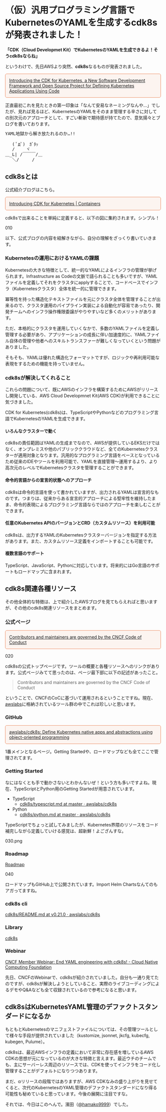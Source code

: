 # （仮）汎用プログラミング言語でKubernetesのYAMLを生成するcdk8sが発表されました！

<strong>「CDK（Cloud Developmet Kit）でKubernetesのYAMLを生成できるよ！そうcdk8sならね」
</strong>

というわけで、先日AWSより突然、<strong>cdk8s</strong>なるものが発表されました。

<p style="padding: 12px;border-color: #E97F50;border-width: 1px;border-style: solid;border-radius: 5px;background-color: rgba(233, 127, 80, 0.07);">
<a href="https://aws.amazon.com/jp/about-aws/whats-new/2020/05/introducing-the-cdk-for-kubernetes-a-new-software-development-framework-and-open-source-project-for-defining-kubernetes-applications-using-code/" target="_blank">Introducing the CDK for Kubernetes, a New Software Development Framework and Open Source Project for Defining Kubernetes Applications Using Code</a>
</p>

正直最初これを見たときの第一印象は「なんて安易なネーミングなんや…」でしたが、見れば見るほど、KubernetesのYAMLをそのまま管理する辛さに対しての別次元のアプローチとして、すごい斬新で期待感が持てたので、意気揚々とブログを書いております。

<pre style="line-height:120%;">
YAML地獄から解き放たれるのか…!!

　 ( ﾟдﾟ)　ｶﾞﾀｯ
　 /　　 ヾ
＿_L| /￣￣￣/＿
　 ＼/　　　/
</pre>


## cdk8sとは

公式紹介ブログはこちら。

<p style="padding: 12px;border-color: #E97F50;border-width: 1px;border-style: solid;border-radius: 5px;background-color: rgba(233, 127, 80, 0.07);">
<a href="https://aws.amazon.com/jp/blogs/containers/introducing-cdk-for-kubernetes/" target="_blank">Introducing CDK for Kubernetes | Containers</a>
</p>

cdk8sで出来ることを単純に定義すると、以下の図に集約されます。シンプル！

010


以下、公式ブログの内容を紐解きながら、自分の理解をざっくり書いていきます。


### Kubernetesの運用におけるYAMLの課題

Kubernetesの大きな特徴として、統一的なYAMLによるインフラの管理が挙げられます。Infrastructure as Codeの文脈で語られることも多いですが、YAMLファイルを定義してそれをクラスタにapplyすることで、コードベースでインフラ（Kubernetesクラスタ）全体を統一的に管理できます。

冪等性を持った構造化テキストファイルを元にクラスタ全体を管理することが出来るので、クラスタ運用のパイプライン実装による自動化が容易であったり、開発チームへのインフラ操作権限委譲がやりやすいなど多くのメリットがあります。

ただ、本格的にクラスタを運用していくなかで、多数のYAMLファイルを定義し管理する必要があり、アプリケーションの成長に伴い加速度的に、YAMLファイル自体の管理や他者へのスキルトランスファーが難しくなっていくという問題がありました。

そもそも、YAMLは優れた構造化フォーマットですが、ロジックや再利用可能な表現をするための機能を持っていません。

### cdk8sが解決してくれること

これらの問題について、既にAWSのインフラを構築するためにAWSがリリースし開発している、AWS Cloud Developmnet Kit(AWS CDK)が利用できることに気づきました。

CDK for Kubernetes(cdk8s)は、TypeScriptやPythonなどのプログラミング言語でKubernetesのYAMLを生成できます。

#### いろんなクラスターで動く

cdk8sの責任範囲はYAMLの生成までなので、AWSが提供しているEKSだけではなく、オンプレミスや他のパブリッククラウドなど、全てのKubernetesクラスターが適用対象となります。汎用的なプログラミング言語をベースとなっているため従来のIDEやツールを利用可能で、YAMLを直接管理〜運用するより、より高次元のレベルでKubernetesクラスタを管理することができます。

#### 命令的言語からの宣言的状態へのアプローチ

cdk8sは命令的言語を使って書かれていますが、出力されるYAMLは宣言的なものです。つまりは、従来からある宣言的アプローチによる堅牢性を維持したまま、命令的表現によるプログラミング言語ならではのアプローチを楽しむことができます。

#### 任意のKubernetes APIのバージョンとCRD（カスタムリソース）を利用可能

cdk8sは、出力するYAMLのKubernetesクラスターバージョンを指定する方法があります。また、カスタムリソース定義をインポートすることも可能です。

#### 複数言語のサポート

TypeScript、JavaScript、Pythonに対応しています。将来的にはGo言語のサポートもロードマップに含まれます。


## cdk8s関連各種リソース

その他全体的な特徴は、上で紹介したAWSブログを見てもらえればと思いますが、その他のcdk8s関連リソースをまとめます。

### 公式ページ

<p style="padding: 12px;border-color: #E97F50;border-width: 1px;border-style: solid;border-radius: 5px;background-color: rgba(233, 127, 80, 0.07);">
<a href="https://cdk8s.io/" target="_blank">Contributors and maintainers are governed by the CNCF Code of Conduct</a>
</p>

020

cdk8sの公式トップページです。ツールの概要と各種リソースへのリンクがあります。公式ページみてて思ったのは、ページ最下部に以下の記述があったこと。

<blockquote>Contributors and maintainers are governed by the CNCF Code of Conduct</blockquote>

ということで、CNCFのCoCに基づいて運用されるということですね。現在、[awslabs](https://github.com/awslabs)に格納されているツール群の中でこれは珍しいと思います。

### GitHub

<p style="padding: 12px;border-color: #E97F50;border-width: 1px;border-style: solid;border-radius: 5px;background-color: rgba(233, 127, 80, 0.07);">
<a href="https://github.com/awslabs/cdk8s" target="_blank">awslabs/cdk8s: Define Kubernetes native apps and abstractions using object-oriented programming</a>
</p>

1番メインとなるページ。Getting Startedや、ロードマップなども全てここで管理されてます。

### Getting Started

なにはなくとも手で動かさないとわかんないぜ！という方も多いですよね。現在、TypeScriptとPython用のGetting Startedが用意されています。

- TypeScript
  - <a href="https://github.com/awslabs/cdk8s/blob/master/docs/getting-started/typescript.md" target="_blank">cdk8s/typescript.md at master · awslabs/cdk8s</a>
- Python
  - <a href="https://github.com/awslabs/cdk8s/blob/master/docs/getting-started/python.md" target="_blank">cdk8s/python.md at master · awslabs/cdk8s</a>

TypeScriptでちょっと試してみましたが、Kubernetes界隈のリソースをコード補完しながら定義していける感覚は、超新鮮！よござんすな。

030.png

### Roadmap

<a href="https://github.com/awslabs/cdk8s/projects/1" target="_blank">Roadmap</a>


040

ロードマップもGitHub上で公開されています。Import Helm Chartsなんてのもアガってますね。


### cdk8s cli

<a href="https://github.com/awslabs/cdk8s/blob/v0.21.0/packages/cdk8s-cli/README.md" target="_blank">cdk8s/README.md at v0.21.0 · awslabs/cdk8s</a>

### Library

<a href="https://awscdk.io/packages/cdk8s@0.21.0#/" target="_blank">cdk8s</a>

### Webinar

<a href="https://www.cncf.io/webinars/end-yaml-engineering-with-cdk8s/" target="_blank">CNCF Member Webinar: End YAML engineering with cdk8s! - Cloud Native Computing Foundation</a>

先日、CNCFのWebinarで、cdk8sが紹介されていました。自分も一通り見てたのですが、cdk8sが解決しようとしていること、実際のライブコーディングによるデモやQ&Aなども全て収録されているので参考になると思います。


## cdk8sはKubernetesYAML管理のデファクトスタンダードになるか

もともとKubernetesのマニフェストファイルについては、その管理ツールとして様々な手段が提供されていました（kustomize, jsonnet, jkcfg, kubecfg, kubegen, Pulume）。

cdk8sは、最近AWSインフラの定義において非常に存在感を増しているAWS CDKの思想が元になっているのが大きな特徴と言えます。最近ウチのチームでも、主にサーバーレス周辺のリソースでは、CDKを使ってインフラをコード化し管理することがデフォルトになりつつあります。

まだ、αリリースの段階ではありますが、AWS CDKなみの盛り上がりを見せてくると、次代のKubernetesのYAML管理のデファクトスタンダードになり得る可能性も秘めていると思っています。今後の展開に注目ですな。

それでは、今日はこのへんで。濱田（<a href="https://twitter.com/hamako9999" target="_blank">@hamako9999</a>）でした。
